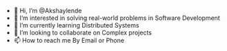 - 👋 Hi, I’m @Akshaylende
- 👀 I’m interested in solving real-world problems in Software Development 
- 🌱 I’m currently learning Distributed Systems
- 💞️ I’m looking to collaborate on Complex projects
- 📫 How to reach me By Email or Phone 

<!---
Akshaylende/Akshaylende is a ✨ special ✨ repository because its `README.md` (this file) appears on your GitHub profile.
You can click the Preview link to take a look at your changes.
--->
